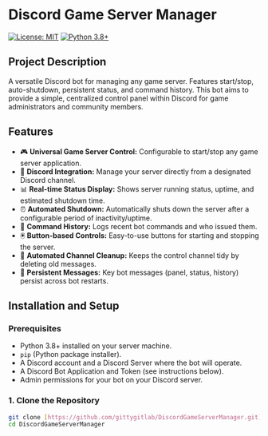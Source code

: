 # Discord Game Server Manager

[![License: MIT](https://img.shields.io/badge/License-MIT-yellow.svg)](https://opensource.org/licenses/MIT)
[![Python 3.8+](https://img.shields.io/badge/Python-3.8%2B-blue)](https://www.python.org/)
## Project Description

A versatile Discord bot for managing any game server. Features start/stop, auto-shutdown, persistent status, and command history.
This bot aims to provide a simple, centralized control panel within Discord for game administrators and community members.

## Features

* 🎮   **Universal Game Server Control:** Configurable to start/stop any game server application.
* 🚀   **Discord Integration:** Manage your server directly from a designated Discord channel.
* 📊   **Real-time Status Display:** Shows server running status, uptime, and estimated shutdown time.
* ⏰   **Automated Shutdown:** Automatically shuts down the server after a configurable period of inactivity/uptime.
* 📜   **Command History:** Logs recent bot commands and who issued them.
* 🖲️   **Button-based Controls:** Easy-to-use buttons for starting and stopping the server.
* 🧹   **Automated Channel Cleanup:** Keeps the control channel tidy by deleting old messages.
* 🔄   **Persistent Messages:** Key bot messages (panel, status, history) persist across bot restarts.

## Installation and Setup

### Prerequisites

* Python 3.8+ installed on your server machine.
* `pip` (Python package installer).
* A Discord account and a Discord Server where the bot will operate.
* A Discord Bot Application and Token (see instructions below).
* Admin permissions for your bot on your Discord server.

### 1. Clone the Repository

```bash
git clone [https://github.com/gittygitlab/DiscordGameServerManager.git](https://github.com/gittygitlab/DiscordGameServerManager.git)
cd DiscordGameServerManager
